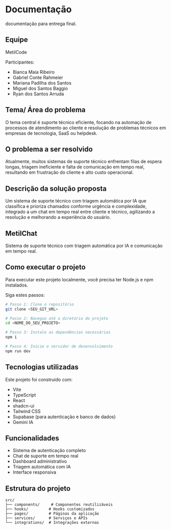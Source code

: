 # Documentação

documentação para entrega final.

## Equipe

MetilCode

Participantes:

- Bianca Maia Ribeiro
- Gabriel Conte Rahmeier
- Mariana Padilha dos Santos
- Miguel dos Santos Baggio
- Ryan dos Santos Arruda

## Tema/ Área do problema

O tema central é suporte técnico eficiente, focando na automação de processos de atendimento ao cliente e resolução de problemas técnicos em empresas de tecnologia, SaaS ou helpdesk.

## O problema a ser resolvido

Atualmente, muitos sistemas de suporte técnico enfrentam filas de espera longas, triagem ineficiente e falta de comunicação em tempo real, resultando em frustração do cliente e alto custo operacional.

## Descrição da solução proposta

Um sistema de suporte técnico com triagem automática por IA que classifica e prioriza chamados conforme urgência e complexidade, integrado a um chat em tempo real entre cliente e técnico, agilizando a resolução e melhorando a experiência do usuário.

## MetilChat

Sistema de suporte técnico com triagem automática por IA e comunicação em tempo real.

## Como executar o projeto

Para executar este projeto localmente, você precisa ter Node.js e npm instalados.

Siga estes passos:

```sh
# Passo 1: Clone o repositório
git clone <SEU_GIT_URL>

# Passo 2: Navegue até o diretório do projeto
cd <NOME_DO_SEU_PROJETO>

# Passo 3: Instale as dependências necessárias
npm i

# Passo 4: Inicie o servidor de desenvolvimento
npm run dev
```

## Tecnologias utilizadas

Este projeto foi construído com:

- Vite
- TypeScript
- React
- shadcn-ui
- Tailwind CSS
- Supabase (para autenticação e banco de dados)
- Gemini IA

## Funcionalidades

- Sistema de autenticação completo
- Chat de suporte em tempo real
- Dashboard administrativo
- Triagem automática com IA
- Interface responsiva

## Estrutura do projeto

```
src/
├── components/     # Componentes reutilizáveis
├── hooks/         # Hooks customizados
├── pages/         # Páginas da aplicação
├── services/      # Serviços e APIs
└── integrations/  # Integrações externas
```
